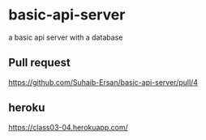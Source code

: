# basic-api-server
a basic api server with a database
## Pull request
https://github.com/Suhaib-Ersan/basic-api-server/pull/4
## heroku
https://class03-04.herokuapp.com/